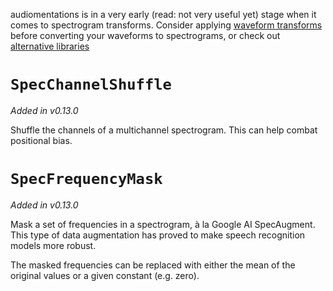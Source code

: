 audiomentations is in a very early (read: not very useful yet) stage when it comes to spectrogram transforms. Consider applying [waveform transforms](waveform_transforms.md) before converting your waveforms to spectrograms, or check out [alternative libraries](https://github.com/iver56/audiomentations#alternatives)  

# `SpecChannelShuffle`

_Added in v0.13.0_

Shuffle the channels of a multichannel spectrogram. This can help combat positional bias.

# `SpecFrequencyMask`

_Added in v0.13.0_

Mask a set of frequencies in a spectrogram, à la Google AI SpecAugment. This type of data
augmentation has proved to make speech recognition models more robust.

The masked frequencies can be replaced with either the mean of the original values or a
given constant (e.g. zero).
